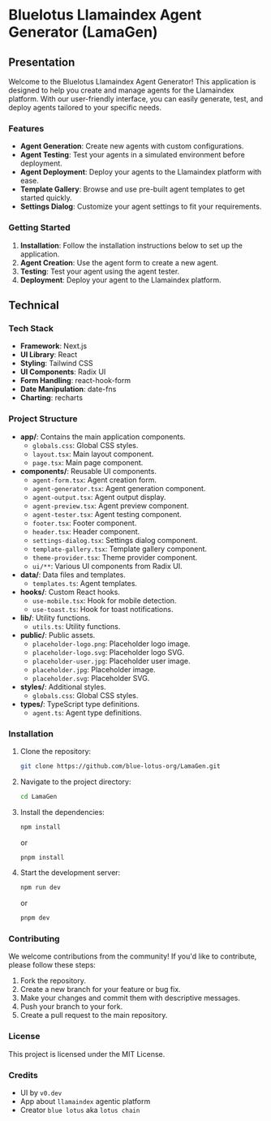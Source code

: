# Bluelotus Llamaindex Agent Generator (LamaGen)

## Presentation

Welcome to the Bluelotus Llamaindex Agent Generator! This application is designed to help you create and manage agents for the Llamaindex platform. With our user-friendly interface, you can easily generate, test, and deploy agents tailored to your specific needs.

### Features

- **Agent Generation**: Create new agents with custom configurations.
- **Agent Testing**: Test your agents in a simulated environment before deployment.
- **Agent Deployment**: Deploy your agents to the Llamaindex platform with ease.
- **Template Gallery**: Browse and use pre-built agent templates to get started quickly.
- **Settings Dialog**: Customize your agent settings to fit your requirements.

### Getting Started

1. **Installation**: Follow the installation instructions below to set up the application.
2. **Agent Creation**: Use the agent form to create a new agent.
3. **Testing**: Test your agent using the agent tester.
4. **Deployment**: Deploy your agent to the Llamaindex platform.

## Technical

### Tech Stack

- **Framework**: Next.js
- **UI Library**: React
- **Styling**: Tailwind CSS
- **UI Components**: Radix UI
- **Form Handling**: react-hook-form
- **Date Manipulation**: date-fns
- **Charting**: recharts

### Project Structure

- **app/**: Contains the main application components.
  - `globals.css`: Global CSS styles.
  - `layout.tsx`: Main layout component.
  - `page.tsx`: Main page component.
- **components/**: Reusable UI components.
  - `agent-form.tsx`: Agent creation form.
  - `agent-generator.tsx`: Agent generation component.
  - `agent-output.tsx`: Agent output display.
  - `agent-preview.tsx`: Agent preview component.
  - `agent-tester.tsx`: Agent testing component.
  - `footer.tsx`: Footer component.
  - `header.tsx`: Header component.
  - `settings-dialog.tsx`: Settings dialog component.
  - `template-gallery.tsx`: Template gallery component.
  - `theme-provider.tsx`: Theme provider component.
  - `ui/**`: Various UI components from Radix UI.
- **data/**: Data files and templates.
  - `templates.ts`: Agent templates.
- **hooks/**: Custom React hooks.
  - `use-mobile.tsx`: Hook for mobile detection.
  - `use-toast.ts`: Hook for toast notifications.
- **lib/**: Utility functions.
  - `utils.ts`: Utility functions.
- **public/**: Public assets.
  - `placeholder-logo.png`: Placeholder logo image.
  - `placeholder-logo.svg`: Placeholder logo SVG.
  - `placeholder-user.jpg`: Placeholder user image.
  - `placeholder.jpg`: Placeholder image.
  - `placeholder.svg`: Placeholder SVG.
- **styles/**: Additional styles.
  - `globals.css`: Global CSS styles.
- **types/**: TypeScript type definitions.
  - `agent.ts`: Agent type definitions.

### Installation

1. Clone the repository:
   ```sh
   git clone https://github.com/blue-lotus-org/LamaGen.git
   ```
2. Navigate to the project directory:
   ```sh
   cd LamaGen
   ```
3. Install the dependencies:
   ```sh
   npm install
   ```
   or
   ```sh
   pnpm install
   ```
4. Start the development server:
   ```sh
   npm run dev
   ```
   or
   ```sh
   pnpm dev
   ```

### Contributing

We welcome contributions from the community! If you'd like to contribute, please follow these steps:

1. Fork the repository.
2. Create a new branch for your feature or bug fix.
3. Make your changes and commit them with descriptive messages.
4. Push your branch to your fork.
5. Create a pull request to the main repository.

### License

This project is licensed under the MIT License.

### Credits
- UI by `v0.dev`
- App about `llamaindex` agentic platform
- Creator `blue lotus` aka `lotus chain`